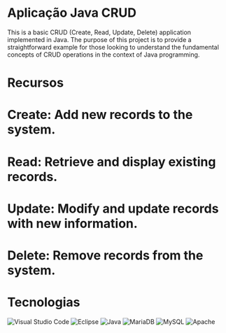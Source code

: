 # Aplicação Java CRUD 

This is a basic CRUD (Create, Read, Update, Delete) application implemented in Java. 
The purpose of this project is to provide a straightforward example for those looking to understand the fundamental concepts of CRUD operations in the context of Java programming.

# Recursos

# Create: Add new records to the system.
# Read: Retrieve and display existing records.
# Update: Modify and update records with new information.
# Delete: Remove records from the system.

# Tecnologias 

![Visual Studio Code](https://img.shields.io/badge/Visual%20Studio%20Code-0078d7.svg?style=for-the-badge&logo=visual-studio-code&logoColor=white)
![Eclipse](https://img.shields.io/badge/Eclipse-FE7A16.svg?style=for-the-badge&logo=Eclipse&logoColor=white)
![Java](https://img.shields.io/badge/java-%23ED8B00.svg?style=for-the-badge&logo=openjdk&logoColor=white)
![MariaDB](https://img.shields.io/badge/MariaDB-003545?style=for-the-badge&logo=mariadb&logoColor=white)
![MySQL](https://img.shields.io/badge/mysql-%2300f.svg?style=for-the-badge&logo=mysql&logoColor=white)
![Apache](https://img.shields.io/badge/apache-%23D42029.svg?style=for-the-badge&logo=apache&logoColor=white)

